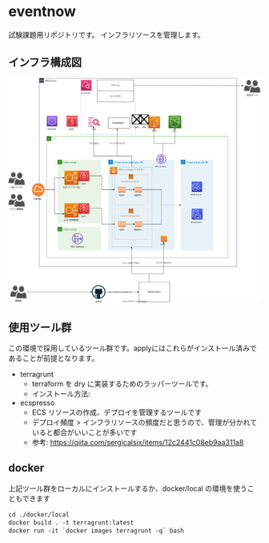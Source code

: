 # eventnow
試験課題用リポジトリです。
インフラリソースを管理します。

## インフラ構成図
![infra_arc](./infra_arc.drawio.svg)

## 使用ツール群

この環境で採用しているツール群です。applyにはこれらがインストール済みであることが前提となります。

* terragrunt
    * terraform を dry に実装するためのラッパーツールです。
    * インストール方法:
* ecspresso
    * ECS リソースの作成、デプロイを管理するツールです
    * デプロイ頻度 > インフラリソースの頻度だと思うので、管理が分かれていると都合がいいことが多いです
    * 参考: https://qiita.com/sergicalsix/items/12c2441c08eb9aa311a8

## docker

上記ツール群をローカルにインストールするか、docker/local の環境を使うこともできます
```
cd ./docker/local
docker build . -t terragrunt:latest
docker run -it `docker images terragrunt -q` bash
```
